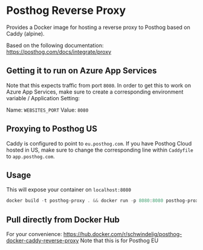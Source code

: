 # Posthog Reverse Proxy

Provides a Docker image for hosting a reverse proxy to Posthog based on Caddy (alpine).

Based on the following documentation: https://posthog.com/docs/integrate/proxy

## Getting it to run on Azure App Services

Note that this expects traffic from port `8080`. In order to get this to work on Azure App Services, make sure to create a corresponding environment variable / Application Setting:

Name: `WEBSITES_PORT`
Value: `8080`

## Proxying to Posthog US

Caddy is configured to point to `eu.posthog.com`. If you have Posthog Cloud hosted in US, make sure to change the corresponding line within `Caddyfile` to `app.posthog.com`.

## Usage

This will expose your container on `localhost:8080`

```powershell
docker build -t posthog-proxy . && docker run -p 8080:8080 posthog-proxy
```

## Pull directly from Docker Hub

For your convenience: https://hub.docker.com/r/schwindelig/posthog-docker-caddy-reverse-proxy
Note that this is for Posthog EU
